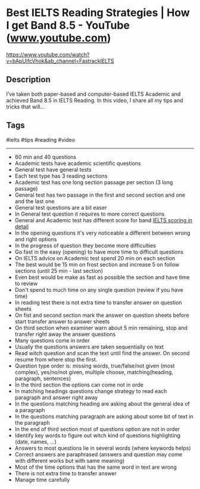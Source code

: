 # Best IELTS Reading Strategies | How I get Band 8.5 - YouTube (www.youtube.com)

<https://www.youtube.com/watch?v=bApUifcVhok&ab_channel=FastrackIELTS>

## Description

I’ve taken both paper-based and computer-based IELTS Academic and achieved Band 8.5 in IELTS Reading. In this video, I share all my tips and tricks that will...

## Tags

#ielts #tips #reading #video

------------------------------------------------------------------------

- 60 min and 40 questions
- Academic tests have academic scientific questions
- General test have general tests
- Each test type has 3 reading sections
- Academic test has one long section passage per section (3 long passage)
- General test  has two passage in the first and second section and one and the last one
- General test questions are a bit easer
- In General test question it requires to more correct questions
- General and Academic test has different score for band
  [IELTS scoring in detail](https://www.ielts.org/for-organisations/ielts-scoring-in-detail)
- In the opening questions it's very noticeable a different between wrong and right options
- In the progress of question they become more difficulties
- Go fast in the easy (opening) to have more time to difficult questions
- On IELTS advice on Academic test spend 20 min on each section
- The best would be 15 min on frost section and increase 5 on follow sections (until 25 min - last section)
- Even best would be make as fast as possible the section and have time to review
- Don't spend to much time on any single question (review if you have time)
- In reading test there is not extra time to transfer answer on question sheets
- On fist and second section mark the answer on question sheets before start transfer answer to answer sheets
- On third section when examiner warn about 5 min remaining, stop and transfer right away the answer questions
- Many questions come in order
- Usually the questions answers are taken sequentially on text
- Read witch question and scan the text until find the answer. On second resume from where stop the first.
- Question type order is: missing words, true/false/not given (most complex), yes/no/not given, multiple choose, matching(heading, paragraph, sentences)
- In the third section the options can come not in orde
- In matching headings questions change strategy to read each paragraph and answer right away
- In the questions matching heading are asking about the general idea of a paragraph
- In the questions matching paragraph are asking about some bit of text in the paragraph
- In the end of third section most of questions option are not in order
- Identify key words to figure out witch kind of questions highlighting (date, names, ...)
- Answers to most questions lie in several words (where keywords helps)
- Correct answers are paraphrased (answers and question may come with different works but with same meaning)
- Most of the time options that has the same word in text are wrong
- There is not extra time to transfer answer
- Manage time carefully
